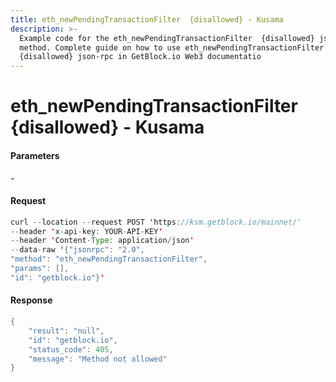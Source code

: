 ```yaml
---
title: eth_newPendingTransactionFilter  {disallowed} - Kusama
description: >-
  Example code for the eth_newPendingTransactionFilter  {disallowed} json-rpc
  method. Сomplete guide on how to use eth_newPendingTransactionFilter 
  {disallowed} json-rpc in GetBlock.io Web3 documentatio
---
```


# eth\_newPendingTransactionFilter  {disallowed} - Kusama

#### Parameters

\-

#### Request

```java
curl --location --request POST 'https://ksm.getblock.io/mainnet/' 
--header 'x-api-key: YOUR-API-KEY' 
--header 'Content-Type: application/json' 
--data-raw '{"jsonrpc": "2.0",
"method": "eth_newPendingTransactionFilter",
"params": [],
"id": "getblock.io"}'
```

#### Response

```java
{
    "result": "null",
    "id": "getblock.io",
    "status_code": 405,
    "message": "Method not allowed"
}
```
